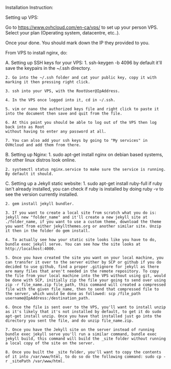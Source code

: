 Installation Instruction:

Setting up VPS:

Go to https://www.ovhcloud.com/en-ca/vps/ to set up your person VPS. Select your plan (Operating system, datacentre, etc..).

Once your done. You should mark down the IP they provided to you.


From VPS to install nginx, do: 

A. Setting up SSH keys for your VPS:
	1. ssh-keygen -b 4096 by default it'll save the keypairs in the ~/.ssh directory.

	2. Go into the ~/.ssh folder and cat your public key, copy it with marking it then pressing right click.

	3. ssh into your VPS, with the RootUser@IpAddress.

	4. In the VPS once logged into it, cd in ~/.ssh.

	5. vim or nano the authorized keys file and right click to paste it into the document then save and quit from the file.

	6. At this point you should be able to log out of the VPS then log back into as Root 
	without having to enter any password at all.

	7. You can also add your ssh keys by going to "My services" in OVHcloud and add them from there.

B. Setting up Nginx:
	1. sudo apt-get install nginx on debian based systems, for other linux distros look online.

	2. systemctl status nginx.service to make sure the service is running. By default it should.


C. Setting up a Jekyll static website:
	1. sudo apt-get install ruby-full if ruby isn't already installed, you can check if ruby is installed by doing ruby -v to see the version currently installed.

	2. gem install jekyll bundler. 

	3. If you want to create a local site from scratch what you do is: jekyll new "folder_name" and it'll create a new jekyll site at ./folder_name, if you want to use a custom theme, download the theme you want from either jekyllthemes.org or another similar site. Unzip it then in the folder do gem install.

	4. To actually see how your static site looks like you have to do, bundle exec jekyll serve. You can see how the site looks at http://localhost:4000.

	5. Once you have created the site you want on your local machine, you can transfer it over to the server either by SCP or github if you do decided to use github, find a proper .gitignore for jekyll as there are many files that aren't needed in the remote repository. To copy the file from your local machine into the VPS without using git, would be done with SCP, initially zip the file your going to send over using zip -r file_name.zip file_path, this command will created a compressed file with the given file_name, then to send that compressed file to the server, which would be done as followed: scp /file_path username@IpAddress:/destination_path.

	6. Once the file is sent over to the VPS, you'll want to install unzip as it's likely that it's not installed by default, to get it do sudo apt-get install unzip. Once you have that installed just go into the directory you sent the file, and do unzip file_name.zip.

	7. Once you have the Jekyll site on the server instead of running bundle exec jekyll serve you'll run a similar command, bundle exec jekyll build, this command will build the _site folder without running a local copy of the site on the server.

	8. Once you built the _site folder, you'll want to copy the contents of it into /var/www/html, to do so do the following command: sudo cp -r _sitePath /var/www/html.
